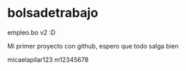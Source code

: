bolsadetrabajo
==============

empleo.bo v2 :D

Mi primer proyecto con github, espero que todo salga bien


micaelapilar123
m12345678